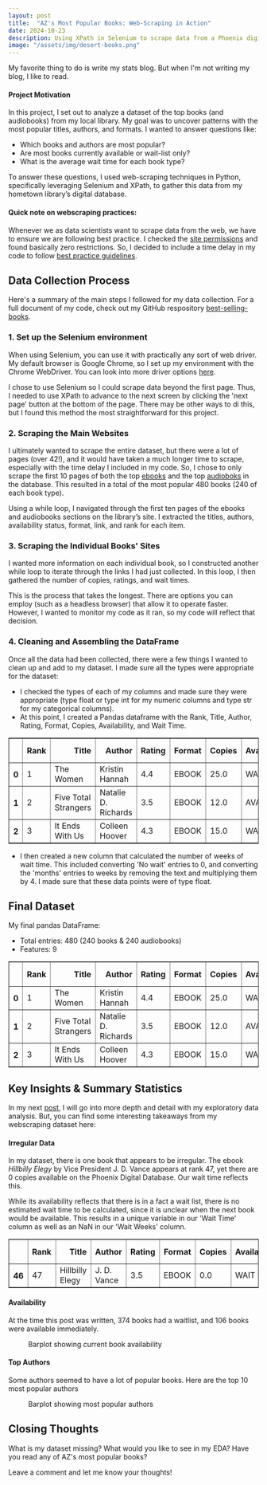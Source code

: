 ```yaml
---
layout: post
title:  "AZ's Most Popular Books: Web-Scraping in Action"
date: 2024-10-23
description: Using XPath in Selenium to scrape data from a Phoenix digital library database.   
image: "/assets/img/desert-books.png"
---
```

<p class="intro"><span class="dropcap">M</span>y favorite thing to do is write my stats blog. But when I'm not writing my blog, I like to read.</p>

#### Project Motivation

In this project, I set out to analyze a dataset of the top books (and audiobooks) from my local library. My goal was to uncover patterns with the most popular titles, authors, and formats. I wanted to answer questions like:
* Which books and authors are most popular?
* Are most books currently available or wait-list only?
* What is the average wait time for each book type?

To answer these questions, I used web-scraping techniques in Python, specifically leveraging Selenium and XPath, to gather this data from my hometown library’s digital database.


#### Quick note on webscraping practices:

Whenever we as data scientists want to scrape data from the web, we have to ensure we are following best practice. I checked the [site permissions](https://phoenix.overdrive.com/robots.txt) and found basically zero restrictions. So, I decided to include a time delay in my code to follow [best practice guidelines](https://research.aimultiple.com/web-scraping-best-practices/).


## Data Collection Process

Here's a summary of the main steps I followed for my data collection. For a full document of my code, check out my GitHub respository [best-selling-books](https://github.com/brinleyostler/best-selling-books).


### 1. Set up the Selenium environment

When using Selenium, you can use it with practically any sort of web driver. My default browser is Google Chrome, so I set up my environment with the Chrome WebDriver. You can look into more driver options [here](https://www.selenium.dev/documentation/webdriver/drivers/options/).

I chose to use Selenium so I could scrape data beyond the first page. Thus, I needed to use XPath to advance to the next screen by clicking the 'next page' button at the bottom of the page. There may be other ways to di this, but I found this method the most straightforward for this project.


### 2. Scraping the Main Websites

I ultimately wanted to scrape the entire dataset, but there were a lot of pages (over 42!), and it would have taken a much longer time to scrape, especially with the time delay I included in my code. So, I chose to only scrape the first 10 pages of both the top [ebooks](https://phoenix.overdrive.com/collection/25972?page=1&sortBy=mostpopular-site&maxItems=1000&mediaTypes=ebook) and the top [audioboks](https://phoenix.overdrive.com/collection/25978) in the database. This resulted in a total of the most popular 480 books (240 of each book type).

Using a while loop, I navigated through the first ten pages of the ebooks and audiobooks sections on the library’s site. I extracted the titles, authors, availability status, format, link, and rank for each item. 


### 3. Scraping the Individual Books' Sites

I wanted more information on each individual book, so I constructed another while loop to iterate through the links I had just collected. In this loop, I then gathered the number of copies, ratings, and wait times. 

This is the process that takes the longest. There are options you can employ (such as a headless browser) that allow it to operate faster. However, I wanted to monitor my code as it ran, so my code will reflect that decision.


### 4. Cleaning and Assembling the DataFrame

Once all the data had been collected, there were a few things I wanted to clean up and add to my dataset. I made sure all the types were appropriate for the dataset:
* I checked the types of each of my columns and made sure they were appropriate (type float or type int for my numeric columns and type str for my categorical columns).
* At this point, I created a Pandas dataframe with the Rank, Title, Author, Rating, Format, Copies, Availability, and Wait Time.

<div>
<style scoped>
    .dataframe tbody tr th:only-of-type {
        vertical-align: middle;
    }

    .dataframe tbody tr th {
        vertical-align: top;
    }

    .dataframe thead th {
        text-align: right;
    }
</style>
<table border="1" class="dataframe">
  <thead>
    <tr style="text-align: right;">
      <th></th>
      <th>Rank</th>
      <th>Title</th>
      <th>Author</th>
      <th>Rating</th>
      <th>Format</th>
      <th>Copies</th>
      <th>Availability</th>
      <th>Wait Time</th>
    </tr>
  </thead>
  <tbody>
    <tr>
      <th>0</th>
      <td>1</td>
      <td>The Women</td>
      <td>Kristin Hannah</td>
      <td>4.4</td>
      <td>EBOOK</td>
      <td>25.0</td>
      <td>WAIT LIST</td>
      <td>6 months</td>
    </tr>
    <tr>
      <th>1</th>
      <td>2</td>
      <td>Five Total Strangers</td>
      <td>Natalie D. Richards</td>
      <td>3.5</td>
      <td>EBOOK</td>
      <td>12.0</td>
      <td>AVAILABLE</td>
      <td>No wait</td>
    </tr>
    <tr>
      <th>2</th>
      <td>3</td>
      <td>It Ends With Us</td>
      <td>Colleen Hoover</td>
      <td>4.3</td>
      <td>EBOOK</td>
      <td>15.0</td>
      <td>WAIT LIST</td>
      <td>6 months</td>
    </tr>
  </tbody>
</table>
</div>


* I then created a new column that calculated the number of weeks of wait time. This included converting 'No wait' entries to 0, and converting the 'months' entries to weeks by removing the text and multiplying them by 4. I made sure that these data points were of type float.


## Final Dataset

My final pandas DataFrame:
* Total entries: 480 (240 books & 240 audiobooks)
* Features: 9 

<div>
<style scoped>
    .dataframe tbody tr th:only-of-type {
        vertical-align: middle;
    }

    .dataframe tbody tr th {
        vertical-align: top;
    }

    .dataframe thead th {
        text-align: right;
    }
</style>
<table border="1" class="dataframe">
  <thead>
    <tr style="text-align: right;">
      <th></th>
      <th>Rank</th>
      <th>Title</th>
      <th>Author</th>
      <th>Rating</th>
      <th>Format</th>
      <th>Copies</th>
      <th>Availability</th>
      <th>Wait Time</th>
      <th>Wait Weeks</th>
    </tr>
  </thead>
  <tbody>
    <tr>
      <th>0</th>
      <td>1</td>
      <td>The Women</td>
      <td>Kristin Hannah</td>
      <td>4.4</td>
      <td>EBOOK</td>
      <td>25.0</td>
      <td>WAIT LIST</td>
      <td>6 months</td>
      <td>24.0</td>
    </tr>
    <tr>
      <th>1</th>
      <td>2</td>
      <td>Five Total Strangers</td>
      <td>Natalie D. Richards</td>
      <td>3.5</td>
      <td>EBOOK</td>
      <td>12.0</td>
      <td>AVAILABLE</td>
      <td>No wait</td>
      <td>0.0</td>
    </tr>
    <tr>
      <th>2</th>
      <td>3</td>
      <td>It Ends With Us</td>
      <td>Colleen Hoover</td>
      <td>4.3</td>
      <td>EBOOK</td>
      <td>15.0</td>
      <td>WAIT LIST</td>
      <td>6 months</td>
      <td>24.0</td>
    </tr>
  </tbody>
</table>
</div>


## Key Insights & Summary Statistics

In my next [post](https://brinleyostler.github.io/data-science-blog/blog/post-three/), I will go into more depth and detail with my exploratory data analysis. But, you can find some interesting takeaways from my webscraping dataset here:

#### Irregular Data

In my dataset, there is one book that appears to be irregular. The ebook *Hillbilly Elegy* by Vice President J. D. Vance appears at rank 47, yet there are 0 copies available on the Phoenix Digital Database. Our wait time reflects this.

While its availability reflects that there is in a fact a wait list, there is no estimated wait time to be calculated, since it is unclear when the next book would be available. This results in a unique variable in our 'Wait Time' column as well as an NaN in our 'Wait Weeks' column.

<div>
<style scoped>
    .dataframe tbody tr th:only-of-type {
        vertical-align: middle;
    }

    .dataframe tbody tr th {
        vertical-align: top;
    }

    .dataframe thead th {
        text-align: right;
    }
</style>
<table border="1" class="dataframe">
  <thead>
    <tr style="text-align: right;">
      <th></th>
      <th>Rank</th>
      <th>Title</th>
      <th>Author</th>
      <th>Rating</th>
      <th>Format</th>
      <th>Copies</th>
      <th>Availability</th>
      <th>Wait Time</th>
      <th>Wait Weeks</th>
    </tr>
  </thead>
  <tbody>
    <tr>
      <th>46</th>
      <td>47</td>
      <td>Hillbilly Elegy</td>
      <td>J. D. Vance</td>
      <td>3.5</td>
      <td>EBOOK</td>
      <td>0.0</td>
      <td>WAIT LIST</td>
      <td>Not available</td>
      <td>NaN</td>
    </tr>
  </tbody>
</table>
</div>


#### Availability

At the time this post was written, 374 books had a waitlist, and 106 books were available immediately.

<figure>
  <img src="{{site.url}}/{{site.baseurl}}/assets/img/waitlist.png" alt=""> 
  <figcaption>Barplot showing current book availability</figcaption>
</figure>


#### Top Authors

Some authors seemed to have a lot of popular books. Here are the top 10 most popular authors

<figure>
  <img src="{{site.url}}/{{site.baseurl}}/assets/img/top-authors.png" alt=""> 
  <figcaption>Barplot showing most popular authors</figcaption>
</figure>


## Closing Thoughts


What is my dataset missing? What would you like to see in my EDA? Have you read any of AZ's most popular books? 

Leave a comment and let me know your thoughts! 

<script src="https://utteranc.es/client.js"
repo="brinleyostler/data-science-blog"
issue-term="pathname"
label="💬"
theme="boxy-light"
crossorigin="anonymous"
async>
</script>